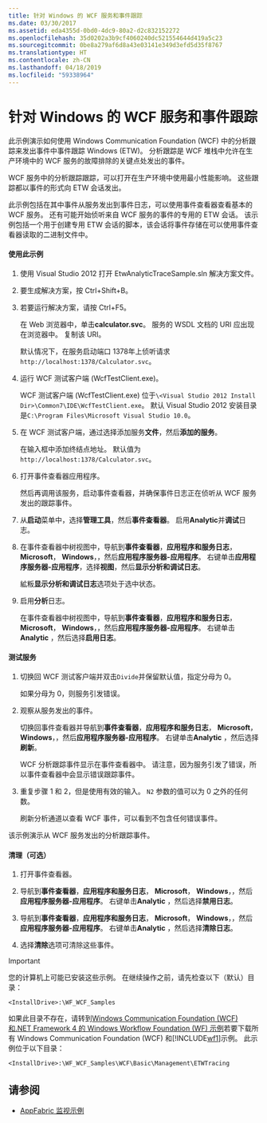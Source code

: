 ```yaml
---
title: 针对 Windows 的 WCF 服务和事件跟踪
ms.date: 03/30/2017
ms.assetid: eda4355d-0bd0-4dc9-80a2-d2c832152272
ms.openlocfilehash: 35d0202a3b9cf4060240dc521554644d419a5c23
ms.sourcegitcommit: 0be8a279af6d8a43e03141e349d3efd5d35f8767
ms.translationtype: HT
ms.contentlocale: zh-CN
ms.lasthandoff: 04/18/2019
ms.locfileid: "59338964"
---
```

# <a name="wcf-services-and-event-tracing-for-windows"></a>针对 Windows 的 WCF 服务和事件跟踪
此示例演示如何使用 Windows Communication Foundation (WCF) 中的分析跟踪来发出事件中事件跟踪 Windows (ETW)。 分析跟踪是 WCF 堆栈中允许在生产环境中的 WCF 服务的故障排除的关键点处发出的事件。

 WCF 服务中的分析跟踪跟踪，可以打开在生产环境中使用最小性能影响。 这些跟踪都以事件的形式向 ETW 会话发出。

 此示例包括在其中事件从服务发出到事件日志，可以使用事件查看器查看基本的 WCF 服务。 还有可能开始侦听来自 WCF 服务的事件的专用的 ETW 会话。 该示例包括一个用于创建专用 ETW 会话的脚本，该会话将事件存储在可以使用事件查看器读取的二进制文件中。

#### <a name="to-use-this-sample"></a>使用此示例

1. 使用 Visual Studio 2012 打开 EtwAnalyticTraceSample.sln 解决方案文件。

2. 要生成解决方案，按 Ctrl+Shift+B。

3. 若要运行解决方案，请按 Ctrl+F5。

     在 Web 浏览器中，单击**calculator.svc**。 服务的 WSDL 文档的 URI 应出现在浏览器中。 复制该 URI。

     默认情况下，在服务启动端口 1378年上侦听请求`http://localhost:1378/Calculator.svc`。

4. 运行 WCF 测试客户端 (WcfTestClient.exe)。

     WCF 测试客户端 (WcfTestClient.exe) 位于`\<Visual Studio 2012 Install Dir>\Common7\IDE\WcfTestClient.exe`。  默认 Visual Studio 2012 安装目录是`C:\Program Files\Microsoft Visual Studio 10.0`。

5. 在 WCF 测试客户端，通过选择添加服务**文件**，然后**添加的服务**。

     在输入框中添加终结点地址。 默认值为 `http://localhost:1378/Calculator.svc`。

6. 打开事件查看器应用程序。

     然后再调用该服务，启动事件查看器，并确保事件日志正在侦听从 WCF 服务发出的跟踪事件。

7. 从**启动**菜单中，选择**管理工具**，然后**事件查看器**。  启用**Analytic**并**调试**日志。

8. 在事件查看器中树视图中，导航到**事件查看器**，**应用程序和服务日志**， **Microsoft**， **Windows**，，然后**应用程序服务器-应用程序**。 右键单击**应用程序服务器-应用程序**，选择**视图**，然后**显示分析和调试日志**。

     絋粄**显示分析和调试日志**选项处于选中状态。

9. 启用**分析**日志。

     在事件查看器中树视图中，导航到**事件查看器**，**应用程序和服务日志**， **Microsoft**， **Windows**，，然后**应用程序服务器-应用程序**。 右键单击**Analytic** ，然后选择**启用日志**。

#### <a name="to-test-the-service"></a>测试服务

1. 切换回 WCF 测试客户端并双击`Divide`并保留默认值，指定分母为 0。

     如果分母为 0，则服务引发错误。

2. 观察从服务发出的事件。

     切换回事件查看器并导航到**事件查看器**，**应用程序和服务日志**， **Microsoft**， **Windows**，，然后**应用程序服务器-应用程序**。 右键单击**Analytic** ，然后选择**刷新**。

     WCF 分析跟踪事件显示在事件查看器中。 请注意，因为服务引发了错误，所以事件查看器中会显示错误跟踪事件。

3. 重复步骤 1 和 2，但是使用有效的输入。 `N2` 参数的值可以为 0 之外的任何数。

     刷新分析通道以查看 WCF 事件，可以看到不包含任何错误事件。

 该示例演示从 WCF 服务发出的分析跟踪事件。

#### <a name="to-cleanup-optional"></a>清理（可选）

1. 打开事件查看器。

2. 导航到**事件查看器**，**应用程序和服务日志**， **Microsoft**， **Windows**，，然后**应用程序服务器-应用程序**。 右键单击**Analytic** ，然后选择**禁用日志**。

3. 导航到**事件查看器**，**应用程序和服务日志**， **Microsoft**， **Windows**，，然后**应用程序服务器-应用程序**。 右键单击**Analytic** ，然后选择**清除日志**。

4. 选择**清除**选项可清除这些事件。

> [!IMPORTANT]
>  您的计算机上可能已安装这些示例。 在继续操作之前，请先检查以下（默认）目录：  
>   
>  `<InstallDrive>:\WF_WCF_Samples`  
>   
>  如果此目录不存在，请转到[Windows Communication Foundation (WCF) 和.NET Framework 4 的 Windows Workflow Foundation (WF) 示例](https://go.microsoft.com/fwlink/?LinkId=150780)若要下载所有 Windows Communication Foundation (WCF) 和[!INCLUDE[wf1](../../../../includes/wf1-md.md)]示例。 此示例位于以下目录：  
>   
>  `<InstallDrive>:\WF_WCF_Samples\WCF\Basic\Management\ETWTracing`  
  
## <a name="see-also"></a>请参阅

- [AppFabric 监视示例](https://go.microsoft.com/fwlink/?LinkId=193959)
